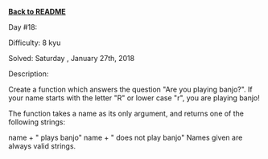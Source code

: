 ﻿<a href=https://github.com/hlais/Kata---a---Day><b>Back to README</b><a>

Day #18: 

Difficulty: 8 kyu

Solved: Saturday , January 27th, 2018

Description:

Create a function which answers the question "Are you playing banjo?".
If your name starts with the letter "R" or lower case "r", you are playing banjo!

The function takes a name as its only argument, and returns one of the following strings:

name + " plays banjo" 
name + " does not play banjo"
Names given are always valid strings.

